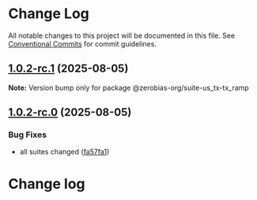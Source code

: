 # Change Log

All notable changes to this project will be documented in this file.
See [Conventional Commits](https://conventionalcommits.org) for commit guidelines.

## [1.0.2-rc.1](https://github.com/zerobias-org/suite/compare/@zerobias-org/suite-us_tx-tx_ramp@1.0.2-rc.0...@zerobias-org/suite-us_tx-tx_ramp@1.0.2-rc.1) (2025-08-05)

**Note:** Version bump only for package @zerobias-org/suite-us_tx-tx_ramp





## [1.0.2-rc.0](https://github.com/zerobias-org/suite/compare/@zerobias-org/suite-us_tx-tx_ramp@1.0.1...@zerobias-org/suite-us_tx-tx_ramp@1.0.2-rc.0) (2025-08-05)


### Bug Fixes

* all suites changed ([fa57fa1](https://github.com/zerobias-org/suite/commit/fa57fa1af7628003297df46b2d7740fe95bd2666))





# Change log
